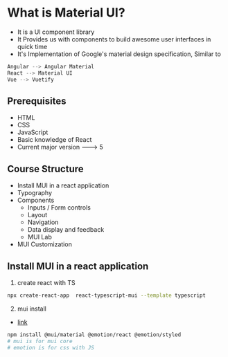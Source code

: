 # What is Material UI?

- It is a Ul component library
- It Provides us with components to build awesome user interfaces in quick time
- It's Implementation of Google's material design specification, Similar to

```js
Angular --> Angular Material
React --> Material UI
Vue --> Vuetify
```

## Prerequisites

- HTML
- CSS
- JavaScript
- Basic knowledge of React
- Current major version ---> 5

## Course Structure

- Install MUI in a react application
- Typography
- Components
  - Inputs / Form controls
  - Layout
  - Navigation
  - Data display and feedback
  - MUI Lab
- MUI Customization

## Install MUI in a react application

1. create react with TS

```zsh
npx create-react-app  react-typescript-mui --template typescript
```

2. mui install

- [link](https://mui.com/getting-started/installation/)

```zsh
npm install @mui/material @emotion/react @emotion/styled
# mui is for mui core
# emotion is for css with JS
```
